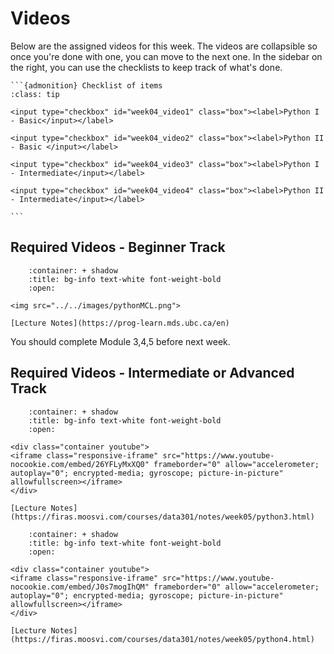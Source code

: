 # Videos

Below are the assigned videos for this week. 
The videos are collapsible so once you're done with one, you can move to the next one.
In the sidebar on the right, you can use the checklists to keep track of what's done.

````{margin}
```{admonition} Checklist of items
:class: tip

<input type="checkbox" id="week04_video1" class="box"><label>Python I - Basic</input></label>

<input type="checkbox" id="week04_video2" class="box"><label>Python II - Basic </input></label>

<input type="checkbox" id="week04_video3" class="box"><label>Python I - Intermediate</input></label>

<input type="checkbox" id="week04_video4" class="box"><label>Python II - Intermediate</input></label>

```
````

## Required Videos - Beginner Track

```{dropdown} 1. Module 3, 4, 5
    :container: + shadow
    :title: bg-info text-white font-weight-bold
    :open:

<img src="../../images/pythonMCL.png">

[Lecture Notes](https://prog-learn.mds.ubc.ca/en)
```

You should complete Module 3,4,5 before next week.

## Required Videos - Intermediate or Advanced Track

```{dropdown} 1. Python III
    :container: + shadow
    :title: bg-info text-white font-weight-bold
    :open:

<div class="container youtube">
<iframe class="responsive-iframe" src="https://www.youtube-nocookie.com/embed/26YFLyMxXQ0" frameborder="0" allow="accelerometer; autoplay="0"; encrypted-media; gyroscope; picture-in-picture" allowfullscreen></iframe>
</div>

[Lecture Notes](https://firas.moosvi.com/courses/data301/notes/week05/python3.html)
```

```{dropdown} 2. Python IV
    :container: + shadow
    :title: bg-info text-white font-weight-bold
    :open:

<div class="container youtube">
<iframe class="responsive-iframe" src="https://www.youtube-nocookie.com/embed/J0s7mogIhQM" frameborder="0" allow="accelerometer; autoplay="0"; encrypted-media; gyroscope; picture-in-picture" allowfullscreen></iframe>
</div>

[Lecture Notes](https://firas.moosvi.com/courses/data301/notes/week05/python4.html)
```